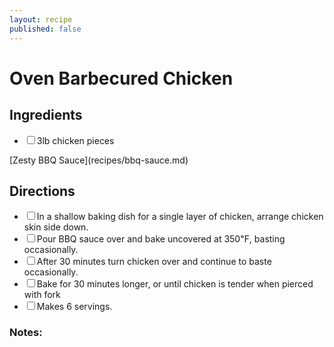 ```yaml
---
layout: recipe
published: false
---
```


# Oven Barbecured Chicken

<section class="ingredients">
<h2>Ingredients</h2>
    <ul class="ingredient-list">
<li><label><input type="checkbox">3lb chicken pieces</label></li>
</ul>
</section>
[Zesty BBQ Sauce](recipes/bbq-sauce.md)

<section class="directions">
<h2>Directions</h2>
    <ul class="direction-list">
<li><label><input type="checkbox">In a shallow baking dish for a single layer of chicken, arrange chicken skin side down.</label></li>
<li><label><input type="checkbox">Pour BBQ sauce over and bake uncovered at 350℉, basting occasionally.</label></li>
<li><label><input type="checkbox">After 30 minutes turn chicken over and continue to baste occasionally.</label></li>
<li><label><input type="checkbox">Bake for 30 minutes longer, or until chicken is tender when pierced with fork</label></li>
<li><label><input type="checkbox">Makes 6 servings.</label></li>
</ul>
</section>

### Notes:

